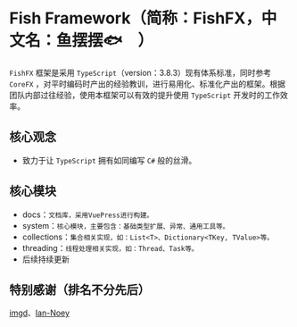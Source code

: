 # Fish Framework（简称：FishFX，中文名：鱼摆摆🐟　）
`FishFX` 框架是采用 `TypeScript`（version：3.8.3）现有体系标准，同时参考 `CoreFX` ，对平时编码时产出的经验教训，进行易用化、标准化产出的框架。根据团队内部过往经验，使用本框架可以有效的提升使用 `TypeScript` 开发时的工作效率。

## 核心观念

* 致力于让 `TypeScript` 拥有如同编写 `C#` 般的丝滑。

## 核心模块
* docs：`文档库，采用VuePress进行构建。`
* system：`核心模块，主要包含：基础类型扩展、异常、通用工具等。`
* collections：`集合相关实现，如：List<T>、Dictionary<TKey, TValue>等。`
* threading：`线程处理相关实现，如：Thread、Task等。`
* 后续持续更新

## 特别感谢（排名不分先后）
[imgd](https://github.com/imgd)、[Ian-Noey](https://github.com/Ian-Noey)
